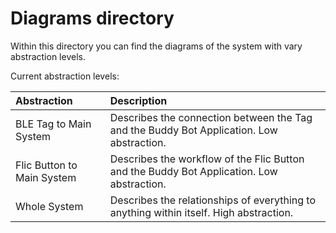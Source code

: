 # Diagrams directory

Within this directory you can find the diagrams of the system with vary abstraction levels.

Current abstraction levels:

Abstraction                 | Description
:-------------------------- | :------------------------------------------------------------------------------------------
BLE Tag to Main System      | Describes the connection between the Tag and the Buddy Bot Application. Low abstraction.
Flic Button to Main System  | Describes the workflow of the Flic Button and the Buddy Bot Application. Low abstraction.
Whole System                | Describes the relationships of everything to anything within itself. High abstraction.